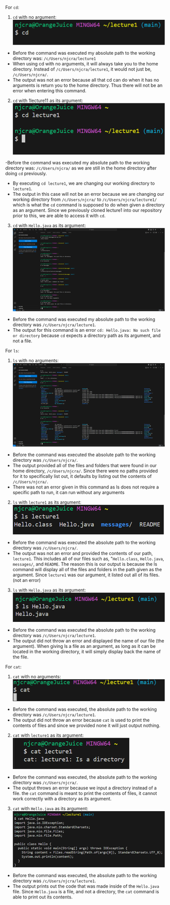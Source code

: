 For `cd`:
1. `cd` with no argument:
![Image](cdNoArgs.png)

- Before the command was executed my absolute path to the working directory was: `/c/Users/njcra/lecture1`
- When using cd with no arguments, it will always take you to the home directory.  Instead of `/c/Users/njcra/lecture1`, it would not just be, `/c/Users/njcra/`.
- The output was not an error because all that cd can do when it has no arguments is return you to the home directory.  Thus there will not be an error when entering this command.

2. `cd` with 1lecture11 as its argument:
![Image](cdLecture1.png)

-Before the command was executed my absolute path to the working directory was: `/c/Users/njcra/` as we are still in the home directory after doing `cd` previously.
- By executing `cd lecture1`, we are changing our working directory to `lecture1`.
- The output in this case will not be an error because we are changing our working directory from `/c/Users/njcra/` to `/c/Users/njcra/lecture1/` which is what the `cd` command is supposed to do when given a directory as an argument.  Since we previously cloned lecture1 into our repository prior to this, we are able to access it with `cd`.


3. `cd` with `Hello.java` as its argument:
![Image](cdHello.png)

- Before the command was executed my absolute path to the working directory was `/c/Users/njcra/lecture1`.
- The output for this command is an error `cd: Hello.java: No such file or directory` because `cd` expects a directory path as its argument, and not a file.

For `ls`:

1. `ls` with no arguments:
![Image](lsNoArgs.png)

- Before the command was executed the absolute path to the working directory was `/c/Users/njcra/`.
- The output provided all of the files and folders that were found in our home directory, `/c/Users/njcra/`.  Since there were no paths provided for it to specifically list out, it defaults by listing out the contents of `/c/Users/njcra/`.
- There was not an error given in this command as ls does not require a specific path to run, it can run without any arguments

2. `ls` with `lecture1` as its argument:
![Image](lsLecture1.png)

- Before the command was executed the absolute path to the working directory was `/c/Users/njcra/`.
- The output was not an error and provided the contents of our path, `lecture1`.  This includes all of our files such as, "`Hello.class`, `Hello.java`, `messages/`, and `README`.  The reason this is our output is because the ls command will display all of the files and folders in the path given as the argument.  Since `lecture1` was our argument, it listed out all of its files.  (not an error)

3. `ls` with `Hello.java` as its argument:
![Image](lsHello.png)

- Before the command was executed the absolute path to the working directory was `/c/Users/njcra/lecture1`.
- The output did not throw an error and displayed the name of our file (the argument).  When giving ls a file as an argument, as long as it can be located in the working directory, it will simply display back the name of the file.

For `cat`:

1. `cat` with no arguments:
![Image](catNoArgs.png)

- Before the command was executed, the absolute path to the working directory was `/c/Users/njcra/lecture1`.
- The output did not throw an error because `cat` is used to print the contents of files and since we provided none it will just output nothing.

2. `cat` with `lecture1` as its argument:
![Image](catLecture1.png)

- Before the command was executed, the absolute path to the working directory was `/c/Users/njcra/`.
- The output throws an error because we input a directory instead of a file.  the `cat` command is meant to print the contents of files, it cannot work correctly with a directory as its argument.

3. `cat` with `Hello.java` as its argument:
![Image](catHello.png)

- Before the command was executed, the absolute path to the working directory was `/c/Users/njcra/lecture1`.
- The output prints out the code that was made inside of the `Hello.java` file.  Since `Hello.java` is a file, and not a directory, the `cat` command is able to print out its contents.  

   
